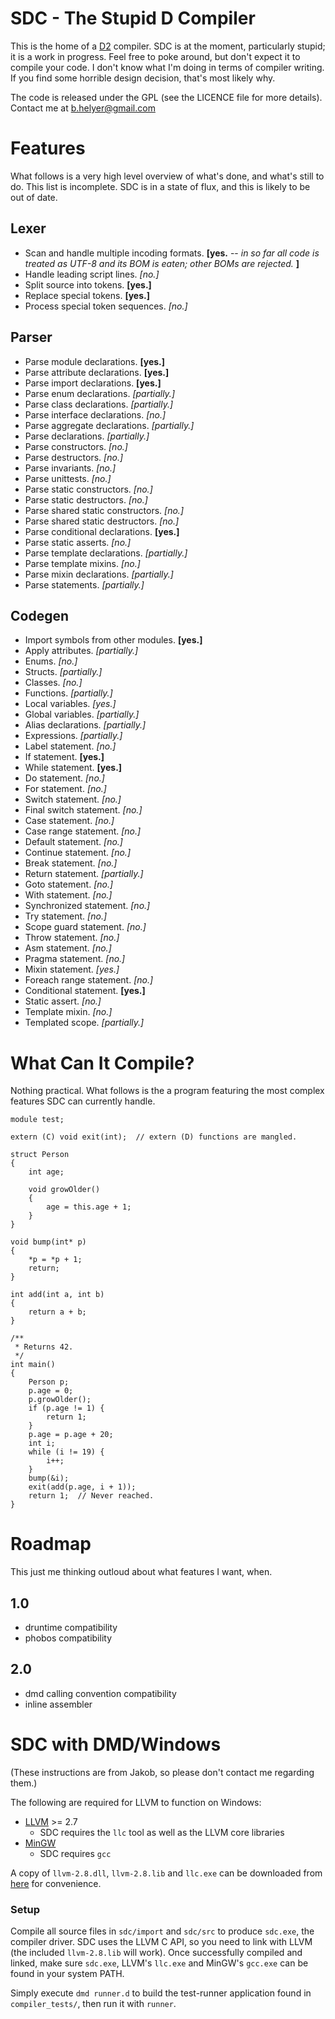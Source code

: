 SDC - The Stupid D Compiler
===========================
This is the home of a [D2](http://www.digitalmars.com/d/2.0) compiler.
SDC is at the moment, particularly stupid; it is a work in progress. Feel free to poke around, but don't expect it to compile your code.
I don't know what I'm doing in terms of compiler writing. If you find some horrible design decision, that's most likely why.

The code is released under the GPL (see the LICENCE file for more details).
Contact me at b.helyer@gmail.com

Features
========
What follows is a very high level overview of what's done, and what's still to do.
This list is incomplete. SDC is in a state of flux, and this is likely to be out of date.

Lexer
-----
* Scan and handle multiple incoding formats.  __[yes.__ -- _in so far all code is treated as UTF-8 and its BOM is eaten; other BOMs are rejected._ __]__
* Handle leading script lines.  _[no.]_
* Split source into tokens.  __[yes.]__
* Replace special tokens.  __[yes.]__
* Process special token sequences.  _[no.]_

Parser
------
* Parse module declarations.  __[yes.]__
* Parse attribute declarations.  __[yes.]__
* Parse import declarations.  __[yes.]__
* Parse enum declarations.  _[partially.]_
* Parse class declarations.  _[partially.]_
* Parse interface declarations.  _[no.]_
* Parse aggregate declarations.  _[partially.]_
* Parse declarations.  _[partially.]_
* Parse constructors.  _[no.]_
* Parse destructors.  _[no.]_
* Parse invariants.  _[no.]_
* Parse unittests.  _[no.]_
* Parse static constructors.  _[no.]_
* Parse static destructors.  _[no.]_
* Parse shared static constructors.  _[no.]_
* Parse shared static destructors.  _[no.]_
* Parse conditional declarations.  __[yes.]__
* Parse static asserts.  _[no.]_
* Parse template declarations.  _[partially.]_
* Parse template mixins.  _[no.]_
* Parse mixin declarations.  _[partially.]_
* Parse statements.  _[partially.]_

Codegen
-------
* Import symbols from other modules.  __[yes.]__
* Apply attributes.  _[partially.]_
* Enums.  _[no.]_
* Structs.  _[partially.]_
* Classes.  _[no.]_
* Functions.  _[partially.]_
* Local variables.  _[yes.]_
* Global variables.  _[partially.]_
* Alias declarations.  _[partially.]_
* Expressions.  _[partially.]_
* Label statement.  _[no.]_
* If statement.  __[yes.]__
* While statement.  __[yes.]__
* Do statement.  _[no.]_
* For statement.  _[no.]_
* Switch statement.  _[no.]_
* Final switch statement.  _[no.]_
* Case statement.  _[no.]_
* Case range statement.  _[no.]_
* Default statement.  _[no.]_
* Continue statement.  _[no.]_
* Break statement.  _[no.]_
* Return statement.  _[partially.]_
* Goto statement.  _[no.]_
* With statement.  _[no.]_
* Synchronized statement.  _[no.]_
* Try statement.  _[no.]_
* Scope guard statement.  _[no.]_
* Throw statement.  _[no.]_
* Asm statement.  _[no.]_
* Pragma statement.  _[no.]_
* Mixin statement.  _[yes.]_
* Foreach range statement.  _[no.]_
* Conditional statement.  __[yes.]__
* Static assert.  _[no.]_
* Template mixin.  _[no.]_
* Templated scope. _[partially.]_


What Can It Compile?
====================
Nothing practical. What follows is the a program featuring the most complex features SDC can currently handle.

    module test;

    extern (C) void exit(int);  // extern (D) functions are mangled.

    struct Person
    {
        int age;
        
        void growOlder()
        {
            age = this.age + 1;
        }
    }

    void bump(int* p)
    {
        *p = *p + 1;
        return;
    }

    int add(int a, int b)
    {
        return a + b;
    }

    /**
     * Returns 42.
     */
    int main()
    {
        Person p;
        p.age = 0;
        p.growOlder();
        if (p.age != 1) {
            return 1;
        }
        p.age = p.age + 20;
        int i;
        while (i != 19) {
            i++;
        }
        bump(&i);
        exit(add(p.age, i + 1));
        return 1;  // Never reached.
    }

Roadmap
=======
This just me thinking outloud about what features I want, when.

1.0
---
* druntime compatibility
* phobos compatibility

2.0
---
* dmd calling convention compatibility
* inline assembler

SDC with DMD/Windows
=======
(These instructions are from Jakob, so please don't contact me regarding them.)

The following are required for LLVM to function on Windows:

* [LLVM](http://llvm.org/) >= 2.7
  * SDC requires the `llc` tool as well as the LLVM core libraries
* [MinGW](http://www.mingw.org/)
  * SDC requires `gcc`

A copy of `llvm-2.8.dll`, `llvm-2.8.lib` and `llc.exe` can be downloaded from [here](http://filesmelt.com/dl/llvm-2.8-Win32-bin_.zip) for convenience.

### Setup
Compile all source files in `sdc/import` and `sdc/src` to produce `sdc.exe`, the compiler driver. SDC uses the LLVM C API, so you need to link with LLVM (the included `llvm-2.8.lib` will work). Once successfully compiled and linked, make sure `sdc.exe`, LLVM's `llc.exe` and MinGW's `gcc.exe` can be found in your system PATH.

Simply execute `dmd runner.d` to build the test-runner application found in `compiler_tests/`, then run it with `runner`.
